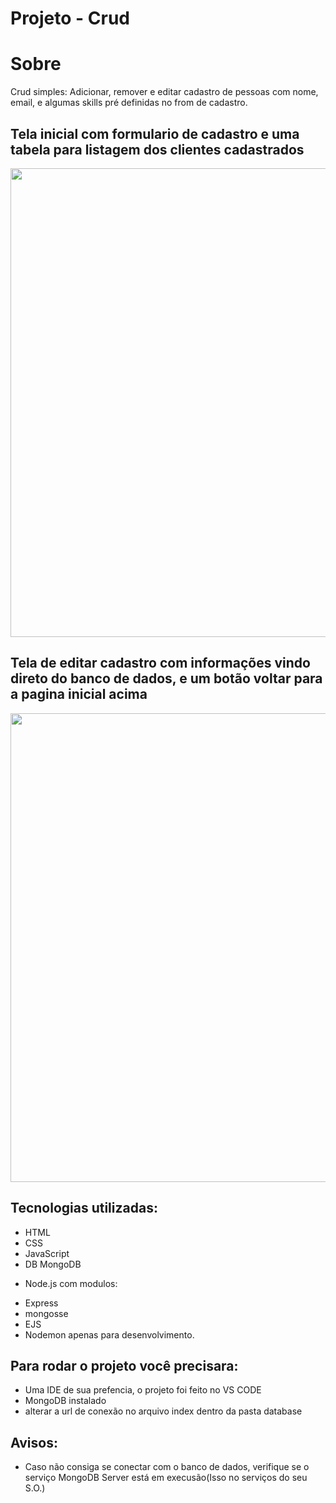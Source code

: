 # Projeto - Crud

# Sobre
  Crud simples: Adicionar, remover e editar cadastro de pessoas com nome, email, e algumas skills pré definidas no from de cadastro.
  
## Tela inicial com formulario de cadastro e uma tabela para listagem dos clientes cadastrados

<div align="center"> 
    <img src="https://user-images.githubusercontent.com/23111969/193412642-4b97b639-d278-40d5-89eb-07074dcbfa75.png" width= "750px">  
</div> 

## Tela de editar cadastro com informações vindo direto do banco de dados, e um botão voltar para a pagina inicial acima

<div align="center">
  <img src="https://user-images.githubusercontent.com/23111969/193412760-1e5db008-a26b-470b-8370-35017e4dbe54.png" width="750px">
</div>


## Tecnologias utilizadas:
* HTML
* CSS
* JavaScript
* DB MongoDB
- Node.js com modulos: 
* Express
* mongosse
* EJS
* Nodemon apenas para desenvolvimento.

## Para rodar o projeto você precisara:

* Uma IDE de sua prefencia, o projeto foi feito no VS CODE
* MongoDB instalado 
* alterar a url de conexão no arquivo index dentro da pasta database

## Avisos:
* Caso não consiga se conectar com o banco de dados, verifique se o serviço MongoDB Server está em execusão(Isso no serviços do seu S.O.) 
